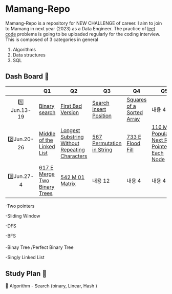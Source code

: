 # Mamang-Repo

Mamang-Repo is a repository for NEW CHALLENGE of career. 
I aim to join to Mamang in next year (2023) as a Data Engineer. 
The practice of [leet code](https://leetcode.com/) problems is going to be uploaded regularly for the coding interview. 
This is composed of 3 categories in general 

1) Algorithms 
2) Data structures
3) SQL 

## Dash Board  :calendar:

||Q1|Q2|Q3|Q4|Q5|note|
|:---:|---|---|---|---|---|---|
|:one: Jun.13-19|[Binary search ](https://leetcode.com/problems/binary-search/)|[First Bad Version](https://leetcode.com/problems/first-bad-version/) |[Search Insert Position](https://leetcode.com/problems/search-insert-position/)|[Squares of a Sorted Array](https://leetcode.com/problems/squares-of-a-sorted-array/)|내용 4|Algorithm I Study plan (14Days)
|:two:Jun.20-26|[Middle of the Linked List](https://leetcode.com/problems/middle-of-the-linked-list/)|[ Longest Substring Without Repeating Characters](https://leetcode.com/problems/longest-substring-without-repeating-characters/)|[ 567 Permutation in String](https://leetcode.com/problems/permutation-in-string/)|[ 733 E Flood Fill](https://leetcode.com/problems/flood-fill/)|[ 116 M Populating Next Right Pointers in Each Node](https://leetcode.com/problems/populating-next-right-pointers-in-each-node/)|
|:three:Jun.27-4|[617 E Merge Two Binary Trees](https://leetcode.com/problems/merge-two-binary-trees/)|[542 M 01 Matrix](https://leetcode.com/problems/01-matrix/)|내용 12|내용 4|내용 4|

-Two pointers

-Sliding Window

-DFS

-BFS

####
-Binay Tree /Perfect Binary Tree

-Singly Linked List 

## Study Plan  :pushpin:
:paperclip: Algorithm - Search (binary, Linear, Hash )